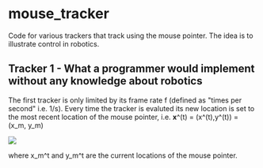 # mouse_tracker
Code for various trackers that track using the mouse pointer. The idea is to illustrate control in robotics.

## Tracker 1 - What a programmer would implement without any knowledge about robotics
The first tracker is only limited by its frame rate f (defined as "times per second" i.e. 1/s). Every time the tracker is evaluted its new location
is set to the most recent location of the mouse pointer, i.e. **x**^(t) = (x^(t),y^(t)) = (x_m, y_m)

<img src="https://render.githubusercontent.com/render/math?math=\mathbf{x}^t = (x^t,y^t) = (x_m^t,y_m^t)">

where x_m^t and y_m^t are the current locations of the mouse pointer.
